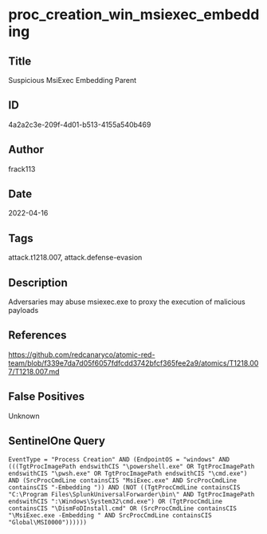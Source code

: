 # proc_creation_win_msiexec_embedding

## Title
Suspicious MsiExec Embedding Parent

## ID
4a2a2c3e-209f-4d01-b513-4155a540b469

## Author
frack113

## Date
2022-04-16

## Tags
attack.t1218.007, attack.defense-evasion

## Description
Adversaries may abuse msiexec.exe to proxy the execution of malicious payloads

## References
https://github.com/redcanaryco/atomic-red-team/blob/f339e7da7d05f6057fdfcdd3742bfcf365fee2a9/atomics/T1218.007/T1218.007.md

## False Positives
Unknown

## SentinelOne Query
```
EventType = "Process Creation" AND (EndpointOS = "windows" AND (((TgtProcImagePath endswithCIS "\powershell.exe" OR TgtProcImagePath endswithCIS "\pwsh.exe" OR TgtProcImagePath endswithCIS "\cmd.exe") AND (SrcProcCmdLine containsCIS "MsiExec.exe" AND SrcProcCmdLine containsCIS "-Embedding ")) AND (NOT ((TgtProcCmdLine containsCIS "C:\Program Files\SplunkUniversalForwarder\bin\" AND TgtProcImagePath endswithCIS ":\Windows\System32\cmd.exe") OR (TgtProcCmdLine containsCIS "\DismFoDInstall.cmd" OR (SrcProcCmdLine containsCIS "\MsiExec.exe -Embedding " AND SrcProcCmdLine containsCIS "Global\MSI0000"))))))

```